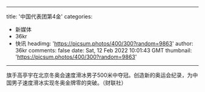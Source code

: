 
---
title: '中国代表团第4金'
categories: 
 - 新媒体
 - 36kr
 - 快讯
headimg: 'https://picsum.photos/400/300?random=9863'
author: 36kr
comments: false
date: Sat, 12 Feb 2022 10:01:43 GMT
thumbnail: 'https://picsum.photos/400/300?random=9863'
---

<div>   
旗手高亭宇在北京冬奥会速度滑冰男子500米中夺冠。创造新的奥运会纪录，为中国男子速度滑冰实现冬奥金牌零的突破。（财联社）  
</div>
            